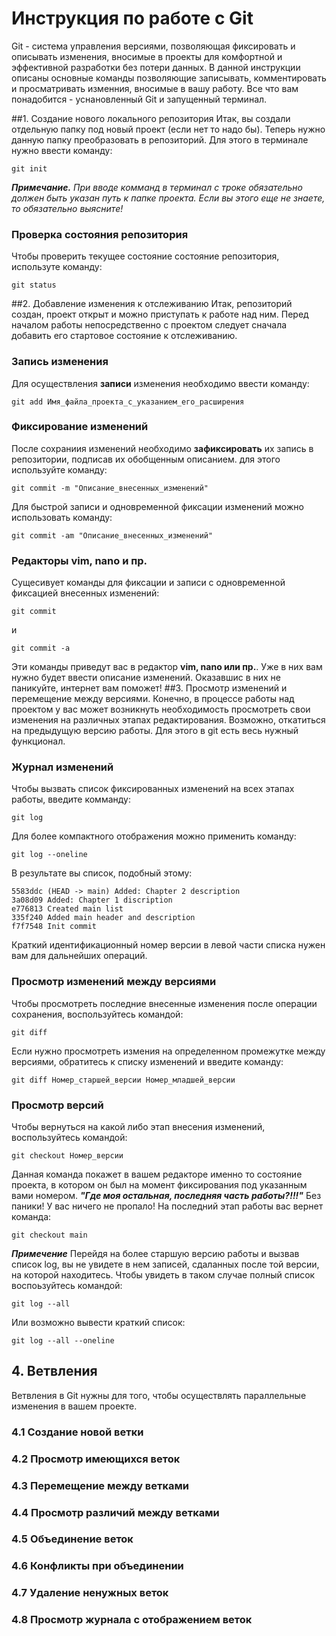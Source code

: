 # Инструкция по работе с Git
Git - система управления версиями, позволяющая фиксировать и описывать изменения, вносимые в проекты для комфортной и эффективной разработки без потери данных. В данной инструкции описаны основные команды позволяющие записывать, комментировать и просматривать изменния, вносимые в вашу работу. Все что вам понадобится - уснановленный Git и запущенный терминал.

##1. Создание нового локального репозитория
Итак, вы создали отдельную папку под новый проект (если нет то надо бы). Теперь нужно данную папку преобразовать в репозиторий. Для этого в терминале нужно ввести команду:
    
    git init

***Примечание.***
*При вводе комманд в терминал с троке обязательно должен быть указан путь к папке проекта. Если вы этого еще не знаете, то обязательно выясните!*


### Проверка состояния репозитория
Чтобы проверить текущее состояние состояние репозитория, используте команду:
    
    git status
    
##2. Добавление изменения к отслеживанию
Итак, репозиторий создан, проект открыт и можно приступать к работе над ним. Перед началом работы непосредственно с проектом следует сначала добавить его стартовое состояние к отслеживанию. 
### Запись изменения
Для осуществления **записи** изменения необходимо ввести команду:

    git add Имя_файла_проекта_с_указанием_его_расширения
### Фиксирование изменений
После сохраниия изменений необходимо **зафиксировать** их запись в репозитории, подписав их обобщенным описанием. для этого используйте команду:

    git commit -m "Описание_внесенных_изменений"
   
Для быстрой записи и одновременной фиксации изменений можно использовать команду:
   
    git commit -am "Описание_внесенных_изменений"    
### Редакторы vim, nano и пр.
Сущесивует команды для фиксации и записи с одновременной фиксацией внесенных изменений:

    git commit
и

    git commit -a

Эти команды приведут вас в редактор **vim, nano или пр.**. Уже в них вам нужно будет ввести описание изменений. Оказавшис в них не паникуйте, интернет вам поможет!
##3. Просмотр изменений и перемещение между версиями.
Конечно, в процессе работы над проектом у вас может возникнуть необходимость просмотреть свои изменения на различных этапах редактирования. Возможно, откатиться на предыдущую версию работы. Для этого в git есть весь нужный функционал. 
### Журнал изменений
Чтобы вызвать список фиксированных изменений на всех этапах работы, введите комманду:

    git log

Для более компактного отображения можно применить команду:

    git log --oneline
В результате вы список, подобный этому:
    
    5583ddc (HEAD -> main) Added: Chapter 2 description
    3a08d09 Added: Chapter 1 discription
    e776813 Created main list
    335f240 Added main header and description
    f7f7548 Init commit
Краткий идентификационный номер версии в левой части списка нужен вам для дальнейших операций. 
### Просмотр изменений между версиями
Чтобы просмотреть последние внесенные изменения после операции сохранения, воспользуйтесь командой:

    git diff
Если нужно просмотреть измения на определенном промежутке между версиями, обратитесь к списку изменений и введите команду:

    git diff Номер_старшей_версии Номер_младшей_версии
### Просмотр версий
Чтобы вернуться на какой либо этап внесения изменений, воспользуйтесь командой:

    git checkout Номер_версии
Данная команда покажет в вашем редакторе именно то состояние проекта, в котором он был на момент фиксирования под указанным вами номером.
***"Где моя остальная, последняя часть работы?!!!"***
Без паники! У вас ничего не пропало! На последний этап работы вас вернет команда:

    git checkout main

***Примечение***
Перейдя на более старшую версию работы и вызвав список log, вы не увидете в нем записей, сдаланных после той версии, на которой находитесь. Чтобы увидеть в таком случае полный список воспоьзуйтесь командой:

    git log --all

Или возможно вывести краткий список:

    git log --all --oneline

## 4. Ветвления
Ветвления в Git нужны для того, чтобы осуществлять параллельные изменения в вашем проекте.

### 4.1 Создание новой ветки
### 4.2 Просмотр имеющихся веток 
### 4.3 Перемещение между ветками
### 4.4 Просмотр различий между ветками
### 4.5 Объединение веток
### 4.6 Конфликты при объединении
### 4.7 Удаление ненужных веток
### 4.8 Просмотр журнала с отображением веток